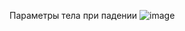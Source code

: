 Параметры тела при падении
![image](https://github.com/PhantomMZero/TestTask-2/assets/103202873/8e6cc917-6596-4d00-84b0-24c57196b23f)
